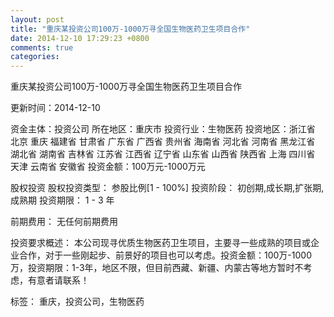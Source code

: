 ```yaml
---
layout: post
title: "重庆某投资公司100万-1000万寻全国生物医药卫生项目合作"
date: 2014-12-10 17:29:23 +0800
comments: true
categories: 
---
```

重庆某投资公司100万-1000万寻全国生物医药卫生项目合作



更新时间：2014-12-10

资金主体：投资公司
所在地区：重庆市
投资行业：生物医药
投资地区：浙江省 北京 重庆 福建省 甘肃省 广东省 广西省 贵州省 海南省 河北省 河南省 黑龙江省 湖北省 湖南省 吉林省 江苏省 江西省 辽宁省 山东省 山西省 陕西省 上海 四川省 天津 云南省 安徽省
投资金额：100万元-1000万元

股权投资
股权投资类型：
                            参股比例[1 - 100%] 
                                                                                投资阶段：
                            初创期,成长期,扩张期,成熟期 
                                                                                                                                        投资期限：
                            1 - 3 年

前期费用：
无任何前期费用

投资要求概述：
本公司现寻优质生物医药卫生项目，主要寻一些成熟的项目或企业合作，对于一些刚起步、前景好的项目也可以考虑。投资金额：100万-1000万，投资期限：1-3年，地区不限，但目前西藏、新疆、内蒙古等地方暂时不考虑，有意者请联系！

标签：
重庆，投资公司，生物医药

